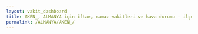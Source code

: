 ```yaml
---
layout: vakit_dashboard
title: AKEN_, ALMANYA için iftar, namaz vakitleri ve hava durumu - ilçe/eyalet seç
permalink: /ALMANYA/AKEN_/
---
```


<script type="text/javascript">
  var GLOBAL_COUNTRY = 'ALMANYA';
  var GLOBAL_CITY = 'AKEN_';
  var GLOBAL_STATE = '';
  var lat = 72;
  var lon = 21;
</script>

